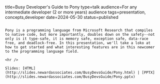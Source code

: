title=Busy Developer's Guide to Pony
type=talk
audience=For any intermediate developer (2 or more years) audience
tags=presentation, concepts,developer
date=2024-05-30
status=published
~~~~~~

Pony is a programming language from Microsoft Research that compiles to native code, but more importantly, doubles down on the safety--not only is it type-safe, it is memory safe, exception safe, data-race free, and deadlock-free. In this presentation, we'll take a loko at how to get started and what interesting features are in this newcomer to the programming language field.
    
<hr />

Slides: [HTML](http://slides.newardassociates.com/BusyDevsGuide/Pony.html) | [PPTX](http://slides.newardassociates.com/BusyDevsGuide/Pony.pptx)
